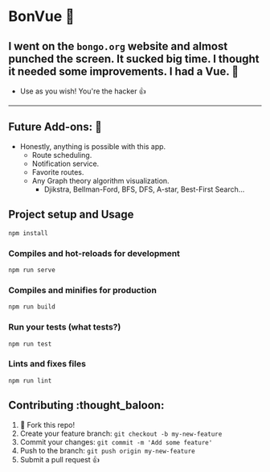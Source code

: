 # BonVue :bus:
## I went on the `bongo.org` website and almost punched the screen. It sucked big time. I thought it needed some improvements. I had a Vue. :eyes:
* Use as you wish! You're the hacker :thumbsup:
---

## Future Add-ons: :rocket:
* Honestly, anything is possible with this app.
    * Route scheduling.
    * Notification service.
    * Favorite routes.
    * Any Graph theory algorithm visualization.
        * Djikstra, Bellman-Ford, BFS, DFS, A-star, Best-First Search...


## Project setup and Usage
```
npm install
```

### Compiles and hot-reloads for development
```
npm run serve
```

### Compiles and minifies for production
```
npm run build
```

### Run your tests (what tests?)
```
npm run test
```

### Lints and fixes files
```
npm run lint
```

## Contributing :thought_baloon:

1. :spaghetti: Fork this repo!
2. Create your feature branch: `git checkout -b my-new-feature`
3. Commit your changes: `git commit -m 'Add some feature'`
4. Push to the branch: `git push origin my-new-feature`
5. Submit a pull request :+1: